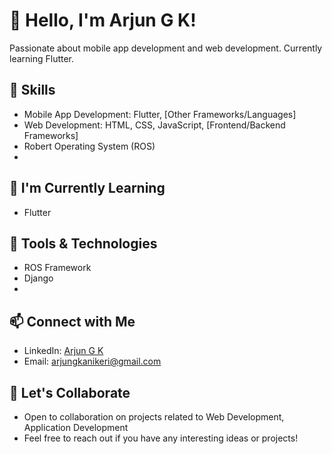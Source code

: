 # 👋 Hello, I'm Arjun G K!

Passionate about mobile app development and web development. Currently learning Flutter.

## 🚀 Skills

- Mobile App Development: Flutter, [Other Frameworks/Languages]
- Web Development: HTML, CSS, JavaScript, [Frontend/Backend Frameworks]
- Robert Operating System (ROS)
- 

## 🌱 I'm Currently Learning

- Flutter

## 🔧 Tools & Technologies

- ROS Framework
- Django
- 

## 📫 Connect with Me

- LinkedIn: [Arjun G K](https://www.linkedin.com/in/arjun-g-k-336501223)
- Email: arjungkanikeri@gmail.com

## 🤝 Let's Collaborate

- Open to collaboration on projects related to Web Development, Application Development
- Feel free to reach out if you have any interesting ideas or projects!


